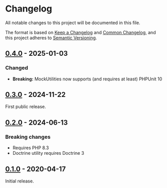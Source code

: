 # Changelog

All notable changes to this project will be documented in this file.

The format is based on [Keep a Changelog](https://keepachangelog.com/en/1.1.0/)
and [Common Changelog](https://common-changelog.org/), and this project adheres
to [Semantic Versioning](https://semver.org/spec/v2.0.0.html).

## [0.4.0] - 2025-01-03

### Changed

- **Breaking:** MockUtilities now supports (and requires at least) PHPUnit 10

## [0.3.0] - 2024-11-22

First public release.

## [0.2.0] - 2024-06-13

### Breaking changes

- Requires PHP 8.3
- Doctrine utility requires Doctrine 3

## [0.1.0] - 2020-04-17

Initial release.

[0.4.0]: https://github.com/ReunMedia/php-test-utilities/releases/tag/0.4.0
[0.3.0]: https://github.com/ReunMedia/php-test-utilities/releases/tag/0.3.0
[0.2.0]: https://github.com/ReunMedia/php-test-utilities/releases/tag/0.2.0
[0.1.0]: https://github.com/ReunMedia/php-test-utilities/releases/tag/0.1.0
